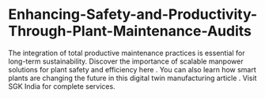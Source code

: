 # Enhancing-Safety-and-Productivity-Through-Plant-Maintenance-Audits
The integration of total productive maintenance practices is essential for long-term sustainability.  Discover the importance of scalable manpower solutions for plant safety and efficiency here . You can also learn how smart plants are changing the future in this digital twin manufacturing article . Visit SGK India  for complete services.
